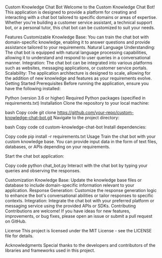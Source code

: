 Custom Knowledge Chat Bot
Welcome to the Custom Knowledge Chat Bot! This application is designed to provide a platform for creating and interacting with a chat bot tailored to specific domains or areas of expertise. Whether you're building a customer service assistant, a technical support bot, or a personal tutor, this chat bot can be customized to suit your needs.

Features
Customizable Knowledge Base: You can train the chat bot with domain-specific knowledge, enabling it to answer questions and provide assistance tailored to your requirements.
Natural Language Understanding: The chat bot is equipped with natural language processing capabilities, allowing it to understand and respond to user queries in a conversational manner.
Integration: The chat bot can be integrated into various platforms such as websites, messaging applications, or customer service portals.
Scalability: The application architecture is designed to scale, allowing for the addition of new knowledge and features as your requirements evolve.
Getting Started
Prerequisites
Before running the application, ensure you have the following installed:

Python (version 3.6 or higher)
Required Python packages (specified in requirements.txt)
Installation
Clone the repository to your local machine:

bash
Copy code
git clone https://github.com/your-repo/custom-knowledge-chat-bot.git
Navigate to the project directory:

bash
Copy code
cd custom-knowledge-chat-bot
Install dependencies:

Copy code
pip install -r requirements.txt
Usage
Train the chat bot with your custom knowledge base. You can provide input data in the form of text files, databases, or APIs depending on your requirements.

Start the chat bot application:

Copy code
python chat_bot.py
Interact with the chat bot by typing your queries and observing the responses.

Customization
Knowledge Base: Update the knowledge base files or database to include domain-specific information relevant to your application.
Response Generation: Customize the response generation logic to enhance the bot's conversational abilities or tailor responses to specific contexts.
Integration: Integrate the chat bot with your preferred platform or messaging service using the provided APIs or SDKs.
Contributing
Contributions are welcome! If you have ideas for new features, improvements, or bug fixes, please open an issue or submit a pull request on GitHub.

License
This project is licensed under the MIT License - see the LICENSE file for details.

Acknowledgments
Special thanks to the developers and contributors of the libraries and frameworks used in this project.
